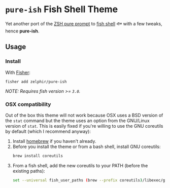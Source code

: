 # `pure-ish` Fish Shell Theme

Yet another port of the [ZSH pure prompt](https://github.com/sindresorhus/pure) to [fish shell](https://github.com/fish-shell/fish-shell) 🐟 with a few tweaks, hence **pure-ish**.

## Usage

### Install

With [Fisher](https://github.com/jorgebucaran/fisher):
```fish
fisher add zelphir/pure-ish
```
_NOTE: Requires fish version >= `3.0`._

### OSX compatibility

Out of the box this theme will not work because OSX uses a BSD version of the `stat` command but the theme uses an option from the GNU/Linux version of `stat`. This is easily fixed if you're willing to use the GNU coreutils by default (which I recommend anyway):

1. Install [homebrew](https://brew.sh/) if you haven't already.
1. Before you install the theme or from a bash shell, install GNU coreutils:
    ```sh
    brew install coreutils
    ```
1. From a fish shell, add the new coreutils to your PATH (before the existing paths):
    ```sh
    set --universal fish_user_paths (brew --prefix coreutils)/libexec/gnubin $fish_user_paths
    ```
